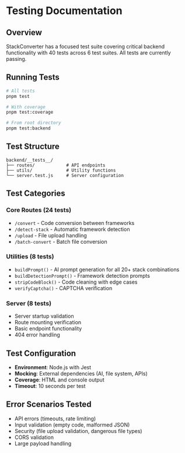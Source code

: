 # Testing Documentation

## Overview

StackConverter has a focused test suite covering critical backend functionality with 40 tests across 6 test suites. All tests are currently passing.

## Running Tests

```bash
# All tests
pnpm test

# With coverage
pnpm test:coverage

# From root directory
pnpm test:backend
```

## Test Structure

```
backend/__tests__/
├── routes/            # API endpoints
├── utils/             # Utility functions
└── server.test.js     # Server configuration
```

## Test Categories

### Core Routes (24 tests)
- `/convert` - Code conversion between frameworks
- `/detect-stack` - Automatic framework detection
- `/upload` - File upload handling
- `/batch-convert` - Batch file conversion

### Utilities (8 tests)
- `buildPrompt()` - AI prompt generation for all 20+ stack combinations
- `buildDetectionPrompt()` - Framework detection prompts
- `stripCodeBlock()` - Code cleaning with edge cases
- `verifyCaptcha()` - CAPTCHA verification

### Server (8 tests)
- Server startup validation
- Route mounting verification
- Basic endpoint functionality
- 404 error handling

## Test Configuration

- **Environment**: Node.js with Jest
- **Mocking**: External dependencies (AI, file system, APIs)
- **Coverage**: HTML and console output
- **Timeout**: 10 seconds per test

## Error Scenarios Tested

- API errors (timeouts, rate limiting)
- Input validation (empty code, malformed JSON)
- Security (file upload validation, dangerous file types)
- CORS validation
- Large payload handling